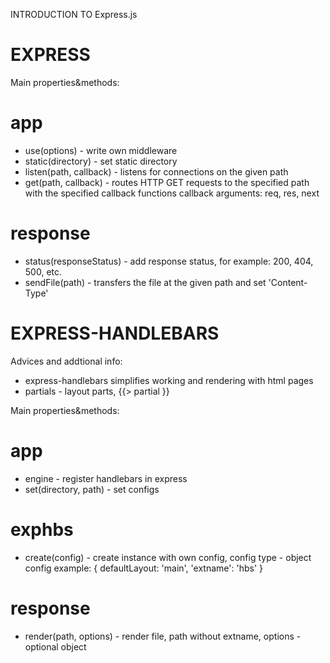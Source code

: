 INTRODUCTION TO Express.js

# EXPRESS
Main properties&methods:

# app
- use(options) - write own middleware
- static(directory) - set static directory
- listen(path, callback) - listens for connections on the given path
- get(path, callback) - routes HTTP GET requests to the specified path with the specified callback functions
  callback arguments: req, res, next

# response
- status(responseStatus) - add response status, for example: 200, 404, 500, etc.
- sendFile(path) - transfers the file at the given path and set 'Content-Type'


# EXPRESS-HANDLEBARS
Advices and addtional info:
- express-handlebars simplifies working and rendering with html pages
- partials - layout parts, {{> partial }}

Main properties&methods:
# app
- engine - register handlebars in express
- set(directory, path) - set configs


# exphbs
- create(config) - create instance with own config, config type - object
  config example: { defaultLayout: 'main', 'extname': 'hbs' }

# response
- render(path, options) - render file, path without extname, options - optional object